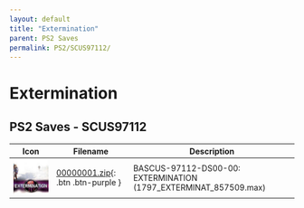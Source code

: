 ```yaml
---
layout: default
title: "Extermination"
parent: PS2 Saves
permalink: PS2/SCUS97112/
---
```

# Extermination

## PS2 Saves - SCUS97112

| Icon | Filename | Description |
|------|----------|-------------|
| ![Extermination](icon0.png) | [00000001.zip](00000001.zip){: .btn .btn-purple } | BASCUS-97112-DS00-00: EXTERMINATION (1797_EXTERMINAT_857509.max) |
